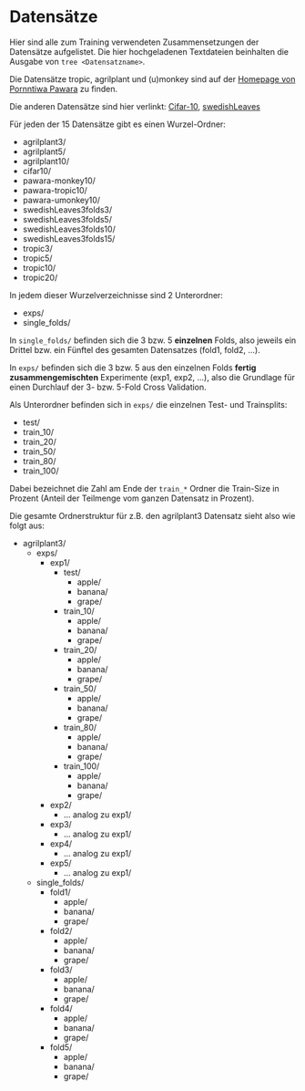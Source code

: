 # Datensätze
Hier sind alle zum Training verwendeten Zusammensetzungen der Datensätze aufgelistet.
Die hier hochgeladenen Textdateien beinhalten die Ausgabe von `tree <Datensatzname>`.

Die Datensätze tropic, agrilplant und (u)monkey sind auf der [Homepage von Pornntiwa Pawara](https://www.ai.rug.nl/~p.pawara/dataset.php#) zu finden.

Die anderen Datensätze sind hier verlinkt: [Cifar-10](https://www.cs.toronto.edu/~kriz/cifar.html), [swedishLeaves](https://www.cvl.isy.liu.se/en/research/datasets/swedish-leaf/)


Für jeden der 15 Datensätze gibt es einen Wurzel-Ordner:
- agrilplant3/
- agrilplant5/
- agrilplant10/
- cifar10/
- pawara-monkey10/
- pawara-tropic10/
- pawara-umonkey10/
- swedishLeaves3folds3/
- swedishLeaves3folds5/
- swedishLeaves3folds10/
- swedishLeaves3folds15/
- tropic3/
- tropic5/
- tropic10/
- tropic20/

In jedem dieser Wurzelverzeichnisse sind 2 Unterordner:
- exps/
- single_folds/

In `single_folds/` befinden sich die 3 bzw. 5 **einzelnen** Folds, also jeweils ein Drittel bzw. ein Fünftel des gesamten Datensatzes (fold1, fold2, ...).

In `exps/` befinden sich die 3 bzw. 5 aus den einzelnen Folds **fertig zusammengemischten** Experimente (exp1, exp2, ...), also die Grundlage für einen Durchlauf der 3- bzw. 5-Fold Cross Validation.

Als Unterordner befinden sich in `exps/` die einzelnen Test- und Trainsplits:
- test/     
- train_10/ 
- train_20/ 
- train_50/ 
- train_80/ 
- train_100/

Dabei bezeichnet die Zahl am Ende der `train_*` Ordner die Train-Size in Prozent (Anteil der Teilmenge vom ganzen Datensatz in Prozent).


Die gesamte Ordnerstruktur für z.B. den agrilplant3 Datensatz sieht also wie folgt aus:
- agrilplant3/
    - exps/
        - exp1/
            - test/
                - apple/
                - banana/
                - grape/
            - train_10/
                - apple/
                - banana/
                - grape/
            - train_20/
                - apple/
                - banana/
                - grape/
            - train_50/
                - apple/
                - banana/
                - grape/
            - train_80/
                - apple/
                - banana/
                - grape/
            - train_100/
                - apple/
                - banana/
                - grape/
        - exp2/
            - ... analog zu exp1/
        - exp3/
            - ... analog zu exp1/
        - exp4/
            - ... analog zu exp1/
        - exp5/
            - ... analog zu exp1/
    - single_folds/
        - fold1/
            - apple/
            - banana/
            - grape/
        - fold2/
            - apple/
            - banana/
            - grape/
        - fold3/
            - apple/
            - banana/
            - grape/
        - fold4/
            - apple/
            - banana/
            - grape/
        - fold5/
            - apple/
            - banana/
            - grape/
